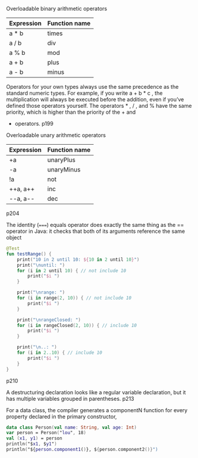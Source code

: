 Overloadable binary arithmetic operators

| Expression | Function name |
| :--- | :--- |
| a * b | times |
| a / b | div |
| a % b | mod |
| a + b | plus |
| a - b | minus |

Operators for your own types always use the same precedence as the standard
numeric types. For example, if you write a + b * c , the multiplication will always be
executed before the addition, even if you’ve defined those operators yourself. The
operators * , / , and % have the same priority, which is higher than the priority of the + and
- operators.
p199


Overloadable unary arithmetic operators

| Expression | Function name |
| :--- | :--- |
| +a | unaryPlus |
| -a | unaryMinus |
| !a | not |
| ++a, a++ | inc |
| --a, a-- | dec |

p204


The identity (`===`) equals
operator does exactly the same thing as the == operator in Java: it checks that both of its
arguments reference the same object


```kotlin
@Test
fun testRange() {
    print("10 in 2 until 10: ${10 in 2 until 10}")
    print("\nuntil: ")
    for (i in 2 until 10) { // not include 10
        print("$i ")
    }

    print("\nrange: ")
    for (i in range(2, 10)) { // not include 10
        print("$i ")
    }

    print("\nrangeClosed: ")
    for (i in rangeClosed(2, 10)) { // include 10
        print("$i ")
    }

    print("\n..: ")
    for (i in 2..10) { // include 10
        print("$i ")
    }
}
```
p210


A destructuring declaration looks like a regular variable declaration, but it has
multiple variables grouped in parentheses.
p213

For a data class, the compiler generates a componentN function for every property
declared in the primary constructor,
```kotlin
data class Person(val name: String, val age: Int)
var person = Person("lou", 18)
val (x1, y1) = person
println("$x1, $y1")
println("${person.component1()}, ${person.component2()}")
```
